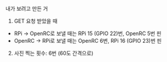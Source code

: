 내가 보려고 만든 거

1. GET 요청 받았을 때
* RPi -> OpenRC로 보낼 때는 RPi 15 (GPIO 22)번, OpenRC 5번 핀
* OpenRC -> RPi로 보낼 때는 OpenRC 6번, RPi 16 (GPIO 23)번 핀

2. 사진 찍는 횟수: 6번 (60도 간격으로)